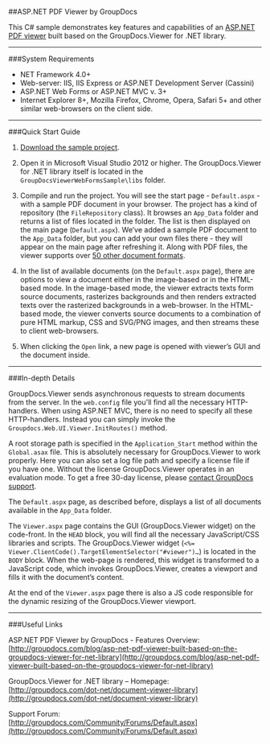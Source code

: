 ##ASP.NET PDF Viewer by GroupDocs

This C# sample demonstrates key features and capabilities of an [ASP.NET PDF viewer](http://groupdocs.com/blog/asp-net-pdf-viewer-built-based-on-the-groupdocs-viewer-for-net-library) built based on the GroupDocs.Viewer for .NET library.
___

###System Requirements

* NET Framework 4.0+
* Web-server: IIS, IIS Express or ASP.NET Development Server (Cassini)
* ASP.NET Web Forms or ASP.NET MVC v. 3+
* Internet Explorer 8+, Mozilla Firefox, Chrome, Opera, Safari 5+ and other similar web-browsers on the client side.

___

###Quick Start Guide

1. [Download the sample project](https://github.com/GroupDocs-Showcase/asp-net-pdf-viewer/blob/master/GroupDocsViewerWebFormsSampleSolution.zip?raw=true).

2. Open it in Microsoft Visual Studio 2012 or higher. The GroupDocs.Viewer for .NET library itself is located in the `GroupDocsViewerWebFormsSample\libs` folder.

3. Compile and run the project. You will see the start page - `Default.aspx` - with a sample PDF document in your browser.     The project has a kind of repository (the `FileRepository` class). It browses an `App_Data` folder and returns a list of files located in the folder. The list is then displayed on the main page (`Default.aspx`). We’ve added a sample PDF document to the `App_Data` folder, but you can add your own files there - they will appear on the main page after refreshing it. Along with PDF files, the viewer supports over [50 other document formats](http://groupdocs.com/dot-net/document-viewer-library/features#supportForAllCommonDocumentFormats).

4. In the list of available documents (on the `Default.aspx`  page), there are options to view a document either in the image-based or in the HTML-based mode.     In the image-based mode, the viewer extracts texts form source documents, rasterizes backgrounds and then renders extracted texts over the rasterized backgrounds in a web-browser. In the HTML-based mode, the viewer converts source documents to a combination of pure HTML markup, CSS and SVG/PNG images, and then streams these to client web-browsers.

5. When clicking the `Open` link, a new page is opened with viewer’s GUI and the document inside. 

***

###In-depth Details

GroupDocs.Viewer sends asynchronous requests to stream documents from the server. In the `web.config` file you'll find all the necessary HTTP-handlers. When using ASP.NET MVC, there is no need to specify all these HTTP-handlers. Instead you can simply invoke the `Groupdocs.Web.UI.Viewer.InitRoutes()` method.

A root storage path is specified in the `Application_Start` method within the `Global.asax` file. This is absolutely necessary for GroupDocs.Viewer to work properly. Here you can also set a log file path and specify a license file if you have one. Without the license GroupDocs.Viewer operates in an evaluation mode. To get a free 30-day license, please [contact GroupDocs support](http://groupdocs.com/corporate/contact-us).

The `Default.aspx` page, as described before, displays a list of all documents available in the `App_Data` folder. 

The `Viewer.aspx` page contains the GUI (GroupDocs.Viewer widget) on the code-front. In the `HEAD` block, you will find all the necessary JavaScript/CSS libraries and scripts. The GroupDocs.Viewer widget (`<%= Viewer.ClientCode().TargetElementSelector("#viewer")…`) is located in the `BODY` block. When the web-page is rendered, this widget is transformed to a JavaScript code, which invokes GroupDocs.Viewer, creates a viewport and fills it with the document’s content.

At the end of the `Viewer.aspx` page there is also a JS code responsible for the dynamic resizing of the GroupDocs.Viewer viewport.

***

###Useful Links

ASP.NET PDF Viewer by GroupDocs - Features Overview:      
[http://groupdocs.com/blog/asp-net-pdf-viewer-built-based-on-the-groupdocs-viewer-for-net-library](http://groupdocs.com/blog/asp-net-pdf-viewer-built-based-on-the-groupdocs-viewer-for-net-library)

GroupDocs.Viewer for .NET library – Homepage:      
[http://groupdocs.com/dot-net/document-viewer-library](http://groupdocs.com/dot-net/document-viewer-library)

Support Forum:      
[http://groupdocs.com/Community/Forums/Default.aspx](http://groupdocs.com/Community/Forums/Default.aspx)
